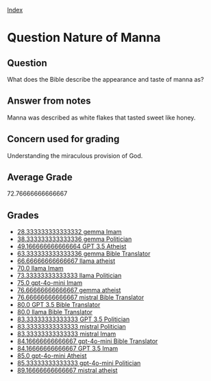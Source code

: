 
[Index](../../index.md)
# Question Nature of Manna
## Question
What does the Bible describe the appearance and taste of manna as?

## Answer from notes
Manna was described as white flakes that tasted sweet like honey.

## Concern used for grading
Understanding the miraculous provision of God.

## Average Grade
72.76666666666667

## Grades
 * [28.333333333333332 gemma Imam](../answers/gemma_Imam/Nature_of_Manna.md)
 * [38.333333333333336 gemma Politician](../answers/gemma_Politician/Nature_of_Manna.md)
 * [49.166666666666664 GPT 3.5 Atheist](../answers/GPT_3.5_Atheist/Nature_of_Manna.md)
 * [63.333333333333336 gemma Bible Translator](../answers/gemma_Bible_Translator/Nature_of_Manna.md)
 * [66.66666666666667 llama atheist](../answers/llama_atheist/Nature_of_Manna.md)
 * [70.0 llama Imam](../answers/llama_Imam/Nature_of_Manna.md)
 * [73.33333333333333 llama Politician](../answers/llama_Politician/Nature_of_Manna.md)
 * [75.0 gpt-4o-mini Imam](../answers/gpt-4o-mini_Imam/Nature_of_Manna.md)
 * [76.66666666666667 gemma atheist](../answers/gemma_atheist/Nature_of_Manna.md)
 * [76.66666666666667 mistral Bible Translator](../answers/mistral_Bible_Translator/Nature_of_Manna.md)
 * [80.0 GPT 3.5 Bible Translator](../answers/GPT_3.5_Bible_Translator/Nature_of_Manna.md)
 * [80.0 llama Bible Translator](../answers/llama_Bible_Translator/Nature_of_Manna.md)
 * [83.33333333333333 GPT 3.5 Politician](../answers/GPT_3.5_Politician/Nature_of_Manna.md)
 * [83.33333333333333 mistral Politician](../answers/mistral_Politician/Nature_of_Manna.md)
 * [83.33333333333333 mistral Imam](../answers/mistral_Imam/Nature_of_Manna.md)
 * [84.16666666666667 gpt-4o-mini Bible Translator](../answers/gpt-4o-mini_Bible_Translator/Nature_of_Manna.md)
 * [84.16666666666667 GPT 3.5 Imam](../answers/GPT_3.5_Imam/Nature_of_Manna.md)
 * [85.0 gpt-4o-mini Atheist](../answers/gpt-4o-mini_Atheist/Nature_of_Manna.md)
 * [85.33333333333333 gpt-4o-mini Politician](../answers/gpt-4o-mini_Politician/Nature_of_Manna.md)
 * [89.16666666666667 mistral atheist](../answers/mistral_atheist/Nature_of_Manna.md)
